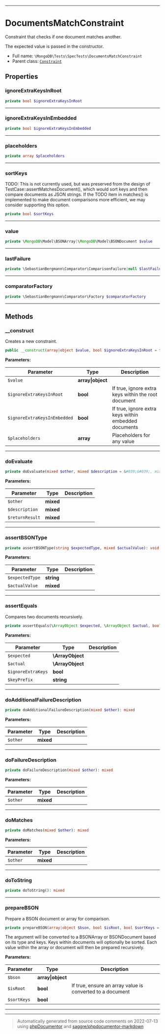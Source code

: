 ***

# DocumentsMatchConstraint

Constraint that checks if one document matches another.

The expected value is passed in the constructor.

* Full name: `\MongoDB\Tests\SpecTests\DocumentsMatchConstraint`
* Parent class: [`Constraint`](../../../PHPUnit/Framework/Constraint/Constraint.md)



## Properties


### ignoreExtraKeysInRoot



```php
private bool $ignoreExtraKeysInRoot
```






***

### ignoreExtraKeysInEmbedded



```php
private bool $ignoreExtraKeysInEmbedded
```






***

### placeholders



```php
private array $placeholders
```






***

### sortKeys

TODO: This is not currently used, but was preserved from the design of
TestCase::assertMatchesDocument(), which would sort keys and then compare
documents as JSON strings. If the TODO item in matches() is implemented
to make document comparisons more efficient, we may consider supporting
this option.

```php
private bool $sortKeys
```






***

### value



```php
private \MongoDB\Model\BSONArray|\MongoDB\Model\BSONDocument $value
```






***

### lastFailure



```php
private \SebastianBergmann\Comparator\ComparisonFailure|null $lastFailure
```






***

### comparatorFactory



```php
private \SebastianBergmann\Comparator\Factory $comparatorFactory
```






***

## Methods


### __construct

Creates a new constraint.

```php
public __construct(array|object $value, bool $ignoreExtraKeysInRoot = false, bool $ignoreExtraKeysInEmbedded = false, array $placeholders = []): mixed
```








**Parameters:**

| Parameter | Type | Description |
|-----------|------|-------------|
| `$value` | **array&#124;object** |  |
| `$ignoreExtraKeysInRoot` | **bool** | If true, ignore extra keys within the root document |
| `$ignoreExtraKeysInEmbedded` | **bool** | If true, ignore extra keys within embedded documents |
| `$placeholders` | **array** | Placeholders for any value |




***

### doEvaluate



```php
private doEvaluate(mixed $other, mixed $description = &#039;&#039;, mixed $returnResult = false): mixed
```








**Parameters:**

| Parameter | Type | Description |
|-----------|------|-------------|
| `$other` | **mixed** |  |
| `$description` | **mixed** |  |
| `$returnResult` | **mixed** |  |




***

### assertBSONType



```php
private assertBSONType(string $expectedType, mixed $actualValue): void
```








**Parameters:**

| Parameter | Type | Description |
|-----------|------|-------------|
| `$expectedType` | **string** |  |
| `$actualValue` | **mixed** |  |




***

### assertEquals

Compares two documents recursively.

```php
private assertEquals(\ArrayObject $expected, \ArrayObject $actual, bool $ignoreExtraKeys, string $keyPrefix = &#039;&#039;): void
```








**Parameters:**

| Parameter | Type | Description |
|-----------|------|-------------|
| `$expected` | **\ArrayObject** |  |
| `$actual` | **\ArrayObject** |  |
| `$ignoreExtraKeys` | **bool** |  |
| `$keyPrefix` | **string** |  |




***

### doAdditionalFailureDescription



```php
private doAdditionalFailureDescription(mixed $other): mixed
```








**Parameters:**

| Parameter | Type | Description |
|-----------|------|-------------|
| `$other` | **mixed** |  |




***

### doFailureDescription



```php
private doFailureDescription(mixed $other): mixed
```








**Parameters:**

| Parameter | Type | Description |
|-----------|------|-------------|
| `$other` | **mixed** |  |




***

### doMatches



```php
private doMatches(mixed $other): mixed
```








**Parameters:**

| Parameter | Type | Description |
|-----------|------|-------------|
| `$other` | **mixed** |  |




***

### doToString



```php
private doToString(): mixed
```











***

### prepareBSON

Prepare a BSON document or array for comparison.

```php
private prepareBSON(array|object $bson, bool $isRoot, bool $sortKeys = false): \MongoDB\Model\BSONDocument|\MongoDB\Model\BSONArray
```

The argument will be converted to a BSONArray or BSONDocument based on
its type and keys. Keys within documents will optionally be sorted. Each
value within the array or document will then be prepared recursively.






**Parameters:**

| Parameter | Type | Description |
|-----------|------|-------------|
| `$bson` | **array&#124;object** |  |
| `$isRoot` | **bool** | If true, ensure an array value is converted to a document |
| `$sortKeys` | **bool** |  |




***


***
> Automatically generated from source code comments on 2022-07-13 using [phpDocumentor](http://www.phpdoc.org/) and [saggre/phpdocumentor-markdown](https://github.com/Saggre/phpDocumentor-markdown)
